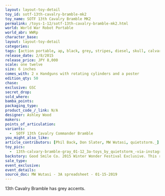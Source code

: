 ```yaml
---
layout: layout-toy-detail 
toy_id: sotf-13th-cavalry-bramble-mk2
toy_name: SOTF 13th Cavalry Bramble MK2
permalink: /toys-1-12/sotf-13th-cavalry-bramble-mk2.html
world: World War Robot Portable
world_abr: WWRp
character_base: 
layout: layout-toy-detail
categories: 
tags: [action portable, ap, black, grey, stripes, diesel, skull, calvary, calvalry, crossbones]
release_date: 2/8/2015
release_price: JPY 8,000 
scale: one twelve
size: 6 inches
comes_with: 2 x Handguns with rotating cylinders and a poster
edition_qty: 50
chase: 
exclusive: GSC
secret_drop: 
sold_where: 
bamba_points: 
packaging_type: 
product_code_/_link: N/A
designer: Ashley Wood
makers: 
points_of_articulation: 
variants: 
  -  SOTF 13th Cavalry Commander Bramble
you_might_also_like: 
article_contributors: [Phil Back, Don Slater, MW Wutasi, quietstorm._]
toy_pics: 
  -  13th-calvary-bramble-gray_01-12_3a-toys_by_quietstorm_-via-instagram.jpg
backstory: Good Smile Co. 2015 Winter Wonder Festival Exclusive. This release features new arm armor and according to 3A, "it's a diesel"
sale_type: 
event_exclusive: 
event_details: 
source_doc: MW Wutasi - 3A spreadsheet - 01-15-2019
---
```

13th Cavalry Bramble has grey accents.